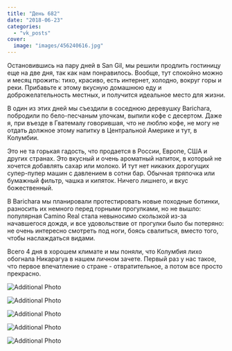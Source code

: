 ```yaml
---
title: "День 682"
date: "2018-06-23"
categories: 
  - "vk_posts"
cover:
  image: "images/456240616.jpg"
---
```


Остановившись на пару дней в San Gil, мы решили продлить гостиницу еще на две дня, так как нам понравилось. Вообще, тут спокойно можно и месяц прожить: тихо, красиво, есть интернет, холодно, вокруг горы и реки. Прибавьте к этому вкусную домашнюю еду и доброжелательность местных, и получится идеальное место для жизни.

<!--more-->

В один из этих дней мы съездили в соседнюю деревушку Barichara, побродили по бело-песчаным улочкам, выпили кофе с десертом. Даже я, при въезде в Гватемалу говорившая, что не люблю кофе, не могу не отдать должное этому напитку в Центральной Америке и тут, в Колумбии.

Это не та горькая гадость, что продается в России, Европе, США и других странах. Это вкусный и очень ароматный напиток, в который не хочется добавлять сахар или молоко. И тут нет никаких дорогущих супер-пупер машин с давлением в сотни бар. Обычная тряпочка или бумажный фильтр, чашка и кипяток. Ничего лишнего, и вкус божественный.

В Barichara мы планировали протестировать новые походные ботинки, разносить их немного перед горными прогулками, но не вышло: популярная Camino Real стала невыносимо скользкой из-за начавшегося дождя, и все удовольствие от прогулки было бы потеряно: не очень интересно смотреть под ноги, боясь свалиться, вместо того, чтобы наслаждаться видами.

Всего 4 дня в хорошем климате и мы поняли, что Колумбия лихо обогнала Никарагуа в нашем личном зачете. Первый раз у нас такое, что первое впечатление о стране - отвратительное, а потом все просто прекрасно.

![Additional Photo](https://vodpop.ru/wp-content/uploads/2023/07/456240617.jpg)

![Additional Photo](https://vodpop.ru/wp-content/uploads/2023/07/456240618.jpg)

![Additional Photo](https://vodpop.ru/wp-content/uploads/2023/07/456240619.jpg)

![Additional Photo](https://vodpop.ru/wp-content/uploads/2023/07/456240620.jpg)

![Additional Photo](https://vodpop.ru/wp-content/uploads/2023/07/456240621.jpg)
